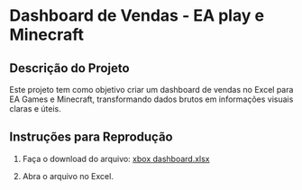 # Dashboard de Vendas - EA play e Minecraft

## Descrição do Projeto
Este projeto tem como objetivo criar um dashboard de vendas no Excel para EA Games e Minecraft, transformando dados brutos em informações visuais claras e úteis.

## Instruções para Reprodução
1. Faça o download do arquivo: [xbox dashboard.xlsx](https://github.com/user-attachments/files/19238274/xbox.dashboard.xlsx)

2. Abra o arquivo no Excel.
